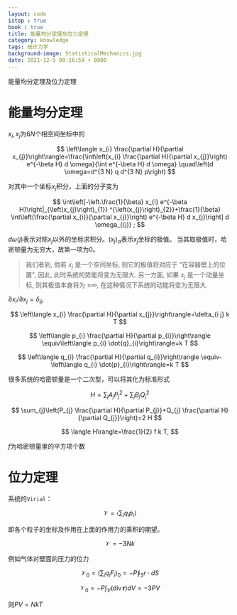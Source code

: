 ```yaml
---
layout: code
istop : true
book : true
title: 能量均分定理及位力定理
category: knowledge
tags: 统计力学
background-image: StatisticalMechanics.jpg
date: 2021-12-5 00:16:59 + 0800
---
```

能量均分定理及位力定理 <!-- more -->
# 能量均分定理

$x_i,x_j$为$6N$个相空间坐标中的

$$
\left\langle x_{i} \frac{\partial H}{\partial x_{j}}\right\rangle=\frac{\int\left(x_{i} \frac{\partial H}{\partial x_{j}}\right) e^{-\beta H} d \omega}{\int e^{-\beta H} d \omega} \quad\left(d \omega=d^{3 N} q d^{3 N} p\right)
$$

对其中一个坐标$x_j$积分，上面的分子变为

$$
\int\left[-\left.\frac{1}{\beta} x_{i} e^{-\beta H}\right|_{\left(x_{j}\right)_{1}} ^{\left(x_{j}\right)_{2}}+\frac{1}{\beta} \int\left(\frac{\partial x_{i}}{\partial x_{j}}\right) e^{-\beta H} d x_{j}\right] d \omega_{(j)} ;
$$

$d\omega(j)$表示对除$x_j$以外的坐标求积分。$(x_j)_\alpha$表示$x_j$坐标的极值。
当其取极值时，哈密顿量为无穷大，故第一项为0。

> 我们者到, 倘若 $x_{j}$ 是一个空间坐标, 则它的极值将对应于 “在容器壁上的位置", 
> 因此, 此时系统的势能将变为无限大. 另一方面, 如果 $x_{j}$ 是一个动量坐标, 
> 则其极值本身将为 $\pm \infty$, 在这种情况下系统的动能将变为无限大.

${\partial x_{i}}/{\partial x_{j}}=\delta_{ij}$,

$$
\left\langle x_{i} \frac{\partial H}{\partial x_{j}}\right\rangle=\delta_{i j} k T
$$

$$
\left\langle p_{i} \frac{\partial H}{\partial p_{i}}\right\rangle \equiv\left\langle p_{i} \dot{q}_{i}\right\rangle=k T
$$

$$
\left\langle q_{i} \frac{\partial H}{\partial q_{i}}\right\rangle \equiv-\left\langle q_{i} \dot{p}_{i}\right\rangle=k T
$$

很多系统的哈密顿量是一个二次型，可以将其化为标准形式

$$
H=\sum_{j} A_{j} P_{j}^{2}+\sum_{j} B_{j} Q_{j}^{2}
$$

$$
\sum_{j}\left(P_{j} \frac{\partial H}{\partial P_{j}}+Q_{j} \frac{\partial H}{\partial Q_{j}}\right)=2 H
$$

$$
\langle H\rangle=\frac{1}{2} f k T,
$$

$f$为哈密顿量里的平方项个数

# 位力定理

系统的`Virial`：

$$\mathscr{V}=\left\langle\sum_{i} q_{i} \dot{p}_{i}\right\rangle$$

即各个粒子的坐标及作用在上面的作用力的乘积的期望。

$$
\mathscr{V}=-3 N k
$$

例如气体对壁面的压力的位力

$$
\mathcal{V}_{0}=\left(\sum_{i} q_{i} F_{i}\right)_{0}=-P \oint_{S} r \cdot d S
$$

$$
\mathcal{V}_{0}=-P \int_{V}(\operatorname{div} \boldsymbol{r}) d V=-3 P V
$$

则$PV=NkT$